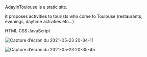 
AdayInToulouse is a static site.

it proposes activities to tourists who come to Toulouse (restaurants, evenings, daytime activities etc...)

HTML
CSS
JavaScript

![Capture d’écran du 2021-05-23 20-34-11](https://user-images.githubusercontent.com/74680440/119272502-85782000-bc06-11eb-9174-3948b7ec002e.png)

![Capture d’écran du 2021-05-23 20-35-45](https://user-images.githubusercontent.com/74680440/119272512-958fff80-bc06-11eb-9523-d1553d856854.png)
